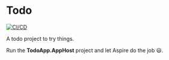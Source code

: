 # Todo

[![CI/CD](https://github.com/GabrielHSFerreira/TodoApp/actions/workflows/ci-cd.yml/badge.svg)](https://github.com/GabrielHSFerreira/TodoApp/actions/workflows/ci-cd.yml)

A todo project to try things.

Run the **TodoApp.AppHost** project and let Aspire do the job :smiley:.

